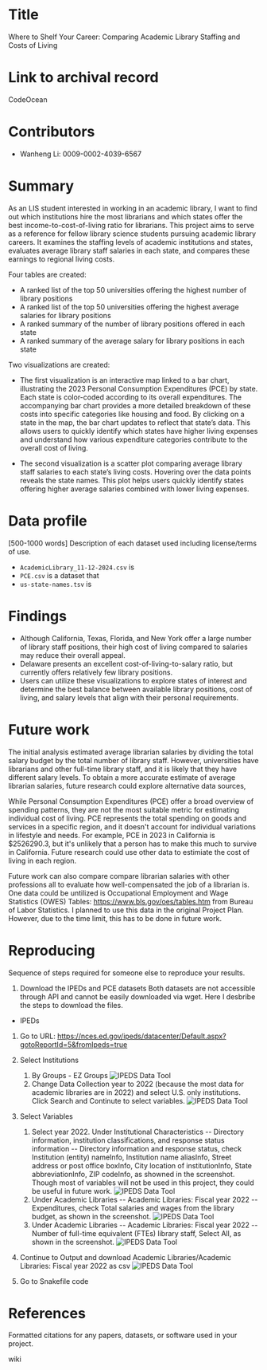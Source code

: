# Title
Where to Shelf Your Career: Comparing Academic Library Staffing and Costs of Living

# Link to archival record
CodeOcean

# Contributors
- Wanheng Li: 0009-0002-4039-6567

# Summary
As an LIS student interested in working in an academic library, I want to find out which institutions hire the most librarians and which states offer the best income-to-cost-of-living ratio for librarians. This project aims to serve as a reference for fellow library science students pursuing academic library careers. It examines the staffing levels of academic institutions and states, evaluates average library staff salaries in each state, and compares these earnings to regional living costs.

Four tables are created:
- A ranked list of the top 50 universities offering the highest number of library positions
- A ranked list of the top 50 universities offering the highest average salaries for library positions
- A ranked summary of the number of library positions offered in each state
- A ranked summary of the average salary for library positions in each state

Two visualizations are created:
- The first visualization is an interactive map linked to a bar chart, illustrating the 2023 Personal Consumption Expenditures (PCE) by state. Each state is color-coded according to its overall expenditures. The accompanying bar chart provides a more detailed breakdown of these costs into specific categories like housing and food. By clicking on a state in the map, the bar chart updates to reflect that state’s data. This allows users to quickly identify which states have higher living expenses and understand how various expenditure categories contribute to the overall cost of living.

- The second visualization is a scatter plot comparing average library staff salaries to each state’s living costs. Hovering over the data points reveals the state names. This plot helps users quickly identify states offering higher average salaries combined with lower living expenses.

# Data profile 
[500-1000 words] Description of each dataset used including license/terms of use.
- `AcademicLibrary_11-12-2024.csv` is 
- `PCE.csv` is a dataset that 
- `us-state-names.tsv` is


# Findings
- Although California, Texas, Florida, and New York offer a large number of library staff positions, their high cost of living compared to salaries may reduce their overall appeal.
- Delaware presents an excellent cost-of-living-to-salary ratio, but currently offers relatively few library positions.
- Users can utilize these visualizations to explore states of interest and determine the best balance between available library positions, cost of living, and salary levels that align with their personal requirements.

# Future work
The initial analysis estimated average librarian salaries by dividing the total salary budget by the total number of library staff. However, universities have librarians and other full-time library staff, and it is likely that they have different salary levels. To obtain a more accurate estimate of average librarian salaries, future research could explore alternative data sources,

While Personal Consumption Expenditures (PCE) offer a broad overview of spending patterns, they are not the most suitable metric for estimating individual cost of living. PCE represents the total spending on goods and services in a specific region, and it doesn't account for individual variations in lifestyle and needs. For example, PCE in 2023 in California is $2526290.3, but it's unlikely that a person has to make this much to survive in California. Future research could use other data to estimiate the cost of living in each region.

Future work can also compare compare librarian salaries with other professions all to evaluate how well-compensated the job of a librarian is. One data could be untilized is Occupational Employment and Wage Statistics (OWES) Tables: https://www.bls.gov/oes/tables.htm from Bureau of Labor Statistics. I planned to use this data in the original Project Plan. However, due to the time limit, this has to be done in future work.

# Reproducing 
Sequence of steps required for someone else to reproduce your results.
1. Download the IPEDs and PCE datasets
Both datasets are not accessible through API and cannot be easily downloaded via wget. Here I desbribe the steps to download the files.
- IPEDs
1. Go to URL: https://nces.ed.gov/ipeds/datacenter/Default.aspx?gotoReportId=5&fromIpeds=true 
2. Select Institutions 
    1. By Groups - EZ Groups
    ![IPEDS Data Tool](screenshots/IPEDS1.png)
    2. Change Data Collection year to 2022 (because the most data for academic libraries are in 2022) and select U.S. only institutions. Click Search and Continute to select variables.
    ![IPEDS Data Tool](screenshots/IPEDS2.png)
4. Select Variables
    1. Select year 2022. Under Institutional Characteristics -- Directory information, institution classifications, and response status information -- Directory information and response status, check Institution (entity) nameInfo, Institution name aliasInfo, Street address or post office boxInfo, City location of institutionInfo, State abbreviationInfo, ZIP codeInfo, as showned in the screenshot. Though most of variables will not be used in this project, they could be useful in future work.
    ![IPEDS Data Tool](screenshots/IPEDS3.png)
    2. Under Academic Libraries -- Academic Libraries: Fiscal year 2022 -- Expenditures, check Total salaries and wages from the library budget, as shown in the screenshot.
    ![IPEDS Data Tool](screenshots/IPEDS4.png)
    3. Under Academic Libraries -- Academic Libraries: Fiscal year 2022 -- Number of full-time equivalent (FTEs) library staff, Select All, as shown in the screenshot.
    ![IPEDS Data Tool](screenshots/IPEDS5.png)
5. Continue to Output and download Academic Libraries/Academic Libraries: Fiscal year 2022 as csv
    ![IPEDS Data Tool](screenshots/IPEDS6.png)

2. Go to Snakefile code 

# References
Formatted citations for any papers, datasets, or software used in your project.


wiki 

